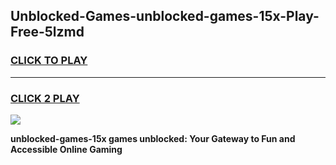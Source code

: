 
## Unblocked-Games-unblocked-games-15x-Play-Free-5lzmd
<h3>
<a href="https://premium76.site?title=unblocked-games-15x&ref=12A">CLICK TO PLAY</a></h3>
<hr>

<h3>
<a href="https://premium76.site?title=unblocked-games-15x&ref=12A">CLICK 2 PLAY</a>
  
</h3>

<a href="https://premium76.site?title=unblocked-games-15x&ref=12A"><img src="https://clearcache.store/games.png"></a>


**unblocked-games-15x games unblocked: Your Gateway to Fun and Accessible Online Gaming**
